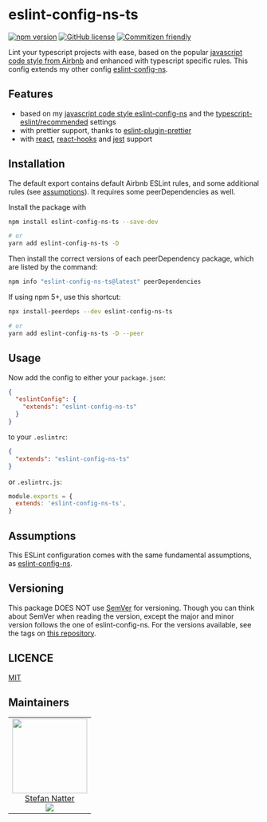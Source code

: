 # eslint-config-ns-ts

[![npm version](https://badge.fury.io/js/eslint-config-ns-ts.svg)](https://badge.fury.io/js/eslint-config-ns-ts)
[![GitHub license](https://img.shields.io/github/license/natterstefan/eslint-config-ns-ts.svg)](https://github.com/natterstefan/eslint-config-ns-ts/blob/master/LICENCE)
[![Commitizen friendly](https://img.shields.io/badge/commitizen-friendly-brightgreen.svg)](http://commitizen.github.io/cz-cli/)

Lint your typescript projects with ease, based on the popular [javascript
code style from Airbnb](https://www.npmjs.com/package/eslint-config-airbnb) and
enhanced with typescript specific rules. This config extends my other config
[eslint-config-ns][1].

## Features

- based on my [javascript code style eslint-config-ns][1]
  and the [typescript-eslint/recommended](https://github.com/typescript-eslint/typescript-eslint/blob/master/packages/eslint-plugin/src/configs/recommended.json)
  settings
- with prettier support, thanks to [eslint-plugin-prettier](prettier.io/docs/en/eslint.html#use-eslint-to-run-prettier)
- with [react](https://reactjs.org/), [react-hooks](https://reactjs.org/docs/hooks-intro.html)
  and [jest](https://jestjs.io/) support

## Installation

The default export contains default Airbnb ESLint rules, and some additional
rules (see [assumptions](#assumptions)). It requires some peerDependencies as
well.

Install the package with

```sh
npm install eslint-config-ns-ts --save-dev

# or
yarn add eslint-config-ns-ts -D
```

Then install the correct versions of each peerDependency package, which are
listed by the command:

```sh
npm info "eslint-config-ns-ts@latest" peerDependencies
```

If using npm 5+, use this shortcut:

```sh
npx install-peerdeps --dev eslint-config-ns-ts

# or
yarn add eslint-config-ns-ts -D --peer
```

## Usage

Now add the config to either your `package.json`:

```json
{
  "eslintConfig": {
    "extends": "eslint-config-ns-ts"
  }
}
```

to your `.eslintrc`:

```json
{
  "extends": "eslint-config-ns-ts"
}
```

or `.eslintrc.js`:

```js
module.exports = {
  extends: 'eslint-config-ns-ts',
}
```

## Assumptions

This ESLint configuration comes with the same fundamental assumptions, as
[eslint-config-ns](https://github.com/natterstefan/eslint-config-ns#assumptions).

## Versioning

This package DOES NOT use [SemVer](https://semver.org/) for versioning. Though
you can think about SemVer when reading the version, except the major and minor
version follows the one of eslint-config-ns. For the versions available, see
the tags on [this repository](https://github.com/natterstefan/eslint-config-ns/releases).

## LICENCE

[MIT](LICENCE)

## Maintainers

<!-- prettier-ignore-start -->
<!-- markdownlint-disable -->
<table>
  <tbody>
    <tr>
      <td align="center">
        <a href="https://github.com/natterstefan">
          <img width="150" height="150" src="https://github.com/natterstefan.png?v=3&s=150">
          </br>
          Stefan Natter
        </a>
        <div>
          <a href="https://twitter.com/natterstefan">
            <img src="https://img.shields.io/twitter/follow/natterstefan.svg?style=social&label=Follow" />
          </a>
        </div>
      </td>
    </tr>
  <tbody>
</table>
<!-- markdownlint-enable -->
<!-- prettier-ignore-end -->

[1]: https://github.com/natterstefan/eslint-config-ns
